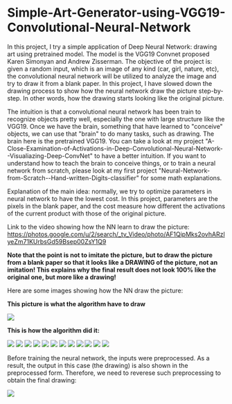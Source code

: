 # Simple-Art-Generator-using-VGG19-Convolutional-Neural-Network
In this project, I try a simple application of Deep Neural Network: drawing art using pretrained model. The model is the VGG19 Convnet proposed Karen Simonyan and Andrew Zisserman. The objective of the project is: given a random input, which is an image of any kind (car, girl, nature, etc), the convolutional neural network will be utilized to analyze the image and try to draw it from a blank paper. In this project, I have slowed down the drawing process to show how the neural network draw the picture step-by-step. In other words, how the drawing starts looking like the original picture.

The intuition is that a convolutional neural network has been train to recognize objects pretty well, especially the one with large structure like the VGG19. Once we have the brain, something that have learned to "conceive" objects, we can use that "brain" to do many tasks, such as drawing. The brain here is the pretrained VGG19. You can take a look at my project "A-Close-Examination-of-Activations-in-Deep-Convolutional-Neural-Network--Visualiazing-Deep-ConvNet" to have a better intuition. If you want to understand how to teach the brain to conceive things, or to train a neural network from scratch, please look at my first project "Neural-Network-from-Scratch--Hand-written-Digits-classifier" for some math explanations.

Explanation of the main idea: normally, we try to optimize parameters in neural network to have the lowest cost. In this project, parameters are the pixels in the blank paper, and the cost measure how different the activations of the current product with those of the original picture.

Link to the video showing how the NN learn to draw the picture: https://photos.google.com/u/2/search/_tv_Video/photo/AF1QipMks2ovhARzlyeZm71KUrbsGd59Bsep00ZsY1Q9

**Note that the point is not to imitate the picture, but to draw the picture from a blank paper so that it looks like a DRAWING of the picture, not an imitation! This explains why the final result does not look 100% like the original one, but more like a drawing!**

Here are some images showing how the NN draw the picture:

**This picture is what the algorithm have to draw**

<img src = "Images/Sample.png">

**This is how the algorithm did it:**

<img src = "Images/Blank paper.png">
<img src = "Images/Epoch 1.png">
<img src = "Images/Epoch 2.png">
<img src = "Images/Epoch 3.png">
<img src = "Images/Epoch 4.png">
<img src = "Images/Epoch 5.png">
<img src = "Images/Epoch 6.png">
<img src = "Images/Epoch 7.png">
<img src = "Images/Epoch 8.png">
<img src = "Images/Epoch 9.png">
<img src = "Images/Epoch 10.png">
<img src = "Images/Epoch 11.png">

Before training the neural network, the inputs were preprocessed. As a result, the output in this case (the drawing) is also shown in the preprocessed form. Therefore, we need to reverese such preprocessing to obtain the final drawing:

<img src = "Images/Final Drawing.png">
